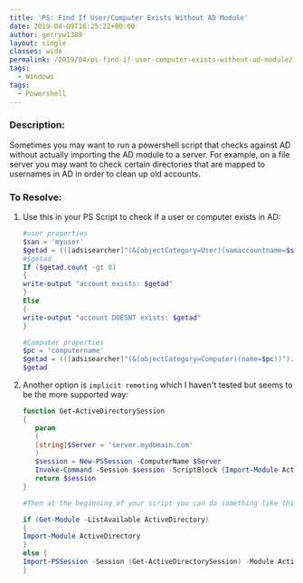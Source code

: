 ```yaml
---
title: 'PS: Find If User/Computer Exists Without AD Module'
date: 2019-04-09T16:25:22+00:00
author: gerryw1389
layout: single
classes: wide
permalink: /2019/04/ps-find-if-user-computer-exists-without-ad-module/
tags:
  - Windows
tags:
  - Powershell
---
```

<!--more-->

### Description:

Sometimes you may want to run a powershell script that checks against AD without actually importing the AD module to a server. For example, on a file server you may want to check certain directories that are mapped to usernames in AD in order to clean up old accounts.

### To Resolve:

1. Use this in your PS Script to check if a user or computer exists in AD:

   ```powershell
   #user properties
   $san = 'myuser'
   $getad = (([adsisearcher]"(&(objectCategory=User)(samaccountname=$san))").findall()).properties
   #$getad
   If ($getad.count -gt 0)
   {
   write-output "account exists: $getad"
   }
   Else
   {
   write-output "account DOESNT exists: $getad"
   }

   #Computer properties
   $pc = 'computername'
   $getad = (([adsisearcher]"(&(objectCategory=Computer)(name=$pc))").findall()).properties
   $getad
   ```

2. Another option is `implicit remoting` which I haven't tested but seems to be the more supported way:

   ```powershell
   function Get-ActiveDirectorySession 
   {
      param
      (
      [string]$Server = 'server.mydomain.com'
      )
      $session = New-PSSession -ComputerName $Server
      Invoke-Command -Session $session -ScriptBlock {Import-Module ActiveDirectory}
      return $session
   }

   #Then at the beginning of your script you can do something like this:

   if (Get-Module -ListAvailable ActiveDirectory)
   {
   Import-Module ActiveDirectory
   }
   else {
   Import-PSSession -Session (Get-ActiveDirectorySession) -Module ActiveDirectory | Out-Null
   }
   ```

